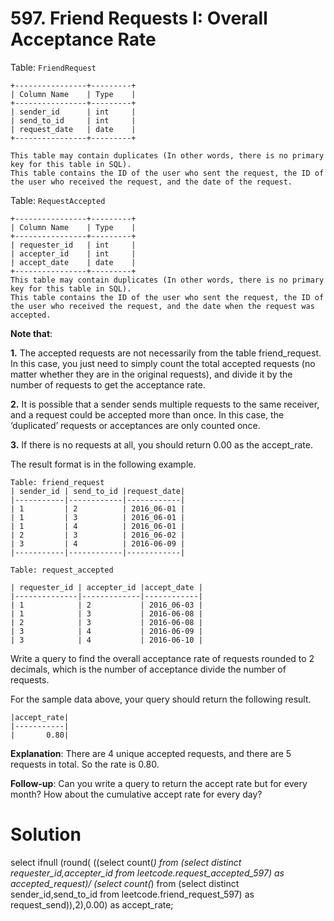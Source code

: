 
# 597. Friend Requests I: Overall Acceptance Rate

Table: ``FriendRequest``

```
+----------------+---------+
| Column Name    | Type    |
+----------------+---------+
| sender_id      | int     |
| send_to_id     | int     |
| request_date   | date    |
+----------------+---------+

This table may contain duplicates (In other words, there is no primary key for this table in SQL).
This table contains the ID of the user who sent the request, the ID of the user who received the request, and the date of the request.
```

Table: ``RequestAccepted``
```
+----------------+---------+
| Column Name    | Type    |
+----------------+---------+
| requester_id   | int     |
| accepter_id    | int     |
| accept_date    | date    |
+----------------+---------+
This table may contain duplicates (In other words, there is no primary key for this table in SQL).
This table contains the ID of the user who sent the request, the ID of the user who received the request, and the date when the request was accepted.
```

**Note that**:

**1.** The accepted requests are not necessarily from the table friend_request. In this case, you just need to simply count the total accepted requests (no matter whether they are in the original requests), and divide it by the number of requests to get the acceptance rate.

**2.** It is possible that a sender sends multiple requests to the same receiver, and a request could be accepted more than once. In this case, the ‘duplicated’ requests or acceptances are only counted once.

**3.** If there is no requests at all, you should return 0.00 as the accept_rate.

The result format is in the following example.


```
Table: friend_request
| sender_id | send_to_id |request_date|
|-----------|------------|------------|
| 1         | 2          | 2016_06-01 |
| 1         | 3          | 2016_06-01 |
| 1         | 4          | 2016_06-01 |
| 2         | 3          | 2016_06-02 |
| 3         | 4          | 2016-06-09 |
|-----------|------------|------------|

Table: request_accepted

| requester_id | accepter_id |accept_date |
|--------------|-------------|------------|
| 1            | 2           | 2016_06-03 |
| 1            | 3           | 2016-06-08 |
| 2            | 3           | 2016-06-08 |
| 3            | 4           | 2016-06-09 |
| 3            | 4           | 2016-06-10 |

```
Write a query to find the overall acceptance rate of requests rounded to 2 decimals, which is the number of acceptance divide the number of requests.

For the sample data above, your query should return the following result.

```
|accept_rate|
|-----------|
|       0.80|
```

**Explanation**: There are 4 unique accepted requests, and there are 5 requests in total. So the rate is 0.80.
 
**Follow-up**:
Can you write a query to return the accept rate but for every month?
How about the cumulative accept rate for every day?

# Solution

select ifnull (round(
((select count(*) from 
(select distinct requester_id,accepter_id from leetcode.request_accepted_597) as accepted_request)/
(select count(*) from 
(select distinct sender_id,send_to_id from leetcode.friend_request_597) as request_send)),2),0.00) as accept_rate;
